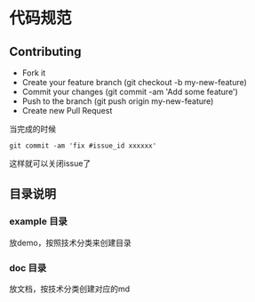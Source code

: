 # 代码规范


## Contributing

- Fork it
- Create your feature branch (git checkout -b my-new-feature)
- Commit your changes (git commit -am 'Add some feature')
- Push to the branch (git push origin my-new-feature)
- Create new Pull Request

当完成的时候

	git commit -am 'fix #issue_id xxxxxx'
	
这样就可以关闭issue了

## 目录说明

### example 目录

放demo，按照技术分类来创建目录

### doc 目录

放文档，按技术分类创建对应的md


 
